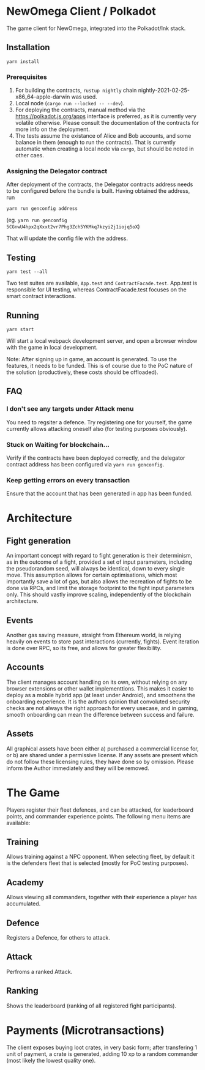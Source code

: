 # NewOmega Client / Polkadot

The game client for NewOmega, integrated into the Polkadot/Ink stack.

## Installation

```yarn install```

### Prerequisites

1. For building the contracts, ```rustup nightly``` chain nightly-2021-02-25-x86_64-apple-darwin was used.
2. Local node (```cargo run --locked -- --dev```).
3. For deploying the contracts, manual method via the https://polkadot.js.org/apps interface is preferred, as it is currently very volatile otherwise. Please consult the documentation of the contracts for more info on the deployment.
4. The tests assume the existance of Alice and Bob accounts, and some balance in them (enough to run the contracts). That is currently automatic when creating a local node via ```cargo```, but should be noted in other caes.

### Assigning the Delegator contract
After deployment of the contracts, the Delegator contracts address needs to be configured before the bundle is built. Having obtained the address, run


```yarn run genconfig address```

(eg. ```yarn run genconfig 5CGnwU4hpx2qXxxt2vr7Phg3Zch5YKMkq7kzyi2j1iojq5oX```)


That will update the config file with the address.

## Testing

```yarn test --all```


Two test suites are available, ```App.test``` and ```ContractFacade.test```.
App.test is responsible for UI testing, whereas ContractFacade.test focuses on the smart contract interactions.

## Running

```yarn start```

Will start a local webpack development server, and open a browser window with the game in local development.


Note: After signing up in game, an account is generated. To use the features, it needs to be funded. This is of course due to the PoC nature of the solution (productively, these costs should be offloaded).

## FAQ

### I don't see any targets under Attack menu

You need to regsiter a defence. Try registering one for yourself, the game currently allows attacking oneself also (for testing purposes obviously).

### Stuck on Waiting for blockchain...

Verify if the contracts have been deployed correctly, and the delegator contract address has been configured via ```yarn run genconfig```.

### Keep getting errors on every transaction

Ensure that the account that has been generated in app has been funded.

# Architecture

## Fight generation

An important concept with regard to fight generation is their determinism, as in the outcome of a fight, provided a set of input parameters, including the pseudorandom seed, will always be identical, down to every single move. This assumption allows for certain optimisations, which most importantly save a lot of gas, but also allows the recreation of fights to be done via RPCs, and limit the storage footprint to the fight input parameters only. This should vastly improve scaling, independently of the blockchain architecture.

## Events

Another gas saving measure, straight from Ethereum world, is relying heavily on events to store past interactions (currently, fights). Event iteration is done over RPC, so its free, and allows for greater flexibility.

## Accounts

The client manages account handling on its own, without relying on any browser extensions or other wallet implementtions. This makes it easier to deploy as a mobile hybrid app (at least under Android), and smoothens the onboarding experience. It is the authors opinion that convoluted security checks are not always the right approach for every usecase, and in gaming, smooth onboarding can mean the difference between success and failure.

## Assets

All graphical assets have been either a) purchased a commercial license for, or b) are shared under a permissive license. If any assets are present which do not follow these licensing rules, they have done so by omission. Please inform the Author immediately and they will be removed.

# The Game

Players register their fleet defences, and can be attacked, for leaderboard points, and commander experience points. The following menu items are available:

## Training

Allows training against a NPC opponent. When selecting fleet, by default it is the defenders fleet that is selected (mostly for PoC testing purposes).

## Academy

Allows viewing all commanders, together with their experience a player has accumulated.

## Defence

Registers a Defence, for others to attack.

## Attack

Perfroms a ranked Attack.

## Ranking

Shows the leaderboard (ranking of all registered fight participants).

# Payments (Microtransactions)

The client exposes buying loot crates, in very basic form; after transfering 1 unit of payment, a crate is generated, adding 10 xp to a random commander (most likely the lowest quality one).
